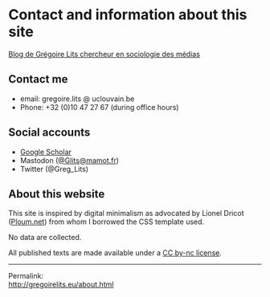 # Contact and information about this site

[Blog de Grégoire Lits chercheur en sociologie des médias](file:///C:/Users/glits/Dropbox/Partage%20mac%20pc%20linux/Site%20Web%20gregoirelits.eu/index.html)

## Contact me

* email: gregoire.lits @ uclouvain.be
* Phone: +32 (0)10 47 27 67 (during office hours)

## Social accounts

* [Google Scholar](https://scholar.google.com/citations?user=EwVIe_4AAAAJ&hl=en)
* Mastodon ([@Glits@mamot.fr](https://mamot.fr/@Glits))
* Twitter (@Greg_Lits)

## About this website

This site is inspired by digital minimalism as advocated by Lionel Dricot ([Ploum.net](https://ploum.net/)) from whom I borrowed the CSS template used.

No data are collected.

All published texts are made available under a [CC by-nc license](https://creativecommons.org/licenses/by-nc/4.0/).

---

Permalink:  
http://gregoirelits.eu/about.html
